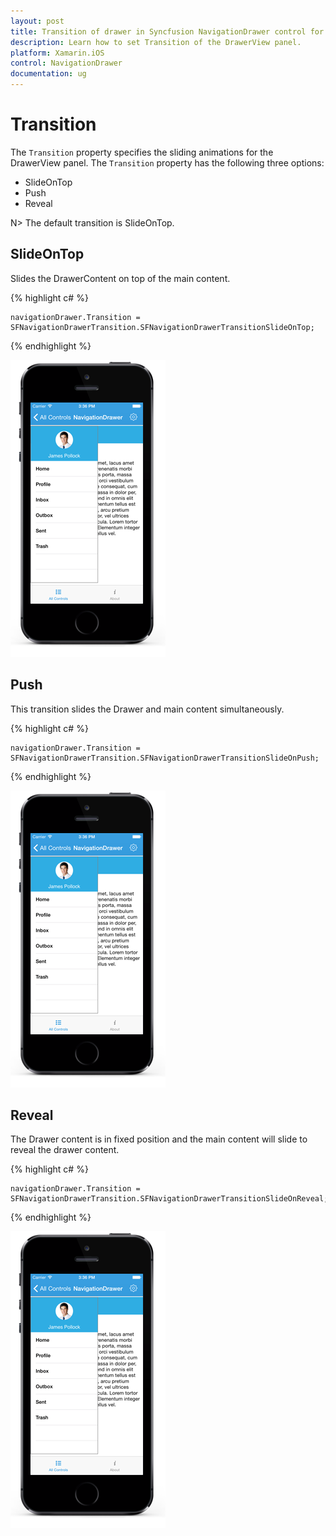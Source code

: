```yaml
---
layout: post
title: Transition of drawer in Syncfusion NavigationDrawer control for Xamarin.iOS
description: Learn how to set Transition of the DrawerView panel.
platform: Xamarin.iOS
control: NavigationDrawer
documentation: ug
---
```

# Transition

The `Transition` property specifies the sliding animations for the DrawerView panel. The `Transition` property has the following three options:

* SlideOnTop
* Push
* Reveal

N> The default transition is SlideOnTop.

## SlideOnTop

Slides the DrawerContent on top of the main content.

{% highlight c# %} 

	navigationDrawer.Transition = SFNavigationDrawerTransition.SFNavigationDrawerTransitionSlideOnTop;

{% endhighlight %}

![](images/Slide-on-top.png)

## Push

This transition slides the Drawer and main content simultaneously.

{% highlight c# %} 

	navigationDrawer.Transition = SFNavigationDrawerTransition.SFNavigationDrawerTransitionSlideOnPush;

{% endhighlight %}

![](images/push.png)

## Reveal

The Drawer content is in fixed position and the main content will slide to reveal the drawer content.

{% highlight c# %} 

	navigationDrawer.Transition = SFNavigationDrawerTransition.SFNavigationDrawerTransitionSlideOnReveal;

{% endhighlight %}

![](images/Reveal.png)
